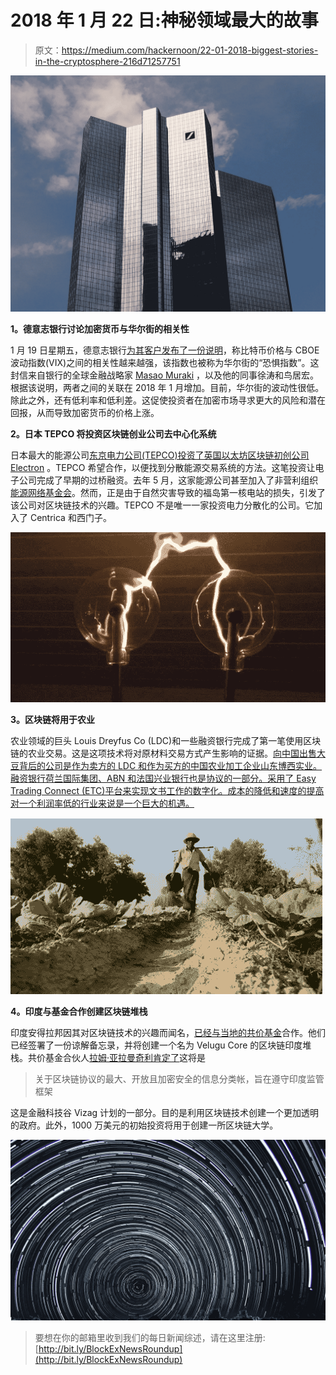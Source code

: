 # 2018 年 1 月 22 日:神秘领域最大的故事

> 原文：<https://medium.com/hackernoon/22-01-2018-biggest-stories-in-the-cryptosphere-216d71257751>

![](img/287f830addbbf4a45ff2ef3fbf73a511.png)

**1。德意志银行讨论加密货币与华尔街的相关性**

1 月 19 日星期五，德意志银行[为其客户发布了一份说明](https://cointelegraph.com/news/deutsche-bank-analysts-low-volatility-on-wall-street-brings-investors-to-crypto)，称比特币价格与 CBOE 波动指数(VIX)之间的相关性越来越强，该指数也被称为华尔街的“恐惧指数”。这封信来自银行的全球金融战略家 [Masao Muraki](http://uk.businessinsider.com/bitcoin-price-wall-street-volatility-index-correlation-deutsche-bank-2018-1?r=US&IR=T) ，以及他的同事徐涛和鸟居宏。根据该说明，两者之间的关联在 2018 年 1 月增加。目前，华尔街的波动性很低。除此之外，还有低利率和低利差。这促使投资者在加密市场寻求更大的风险和潜在回报，从而导致加密货币的价格上涨。

**2。日本 TEPCO 将投资区块链创业公司去中心化系统**

日本最大的能源公司[东京电力公司(TEPCO)投资了英国以太坊区块链初创公司 Electron](https://www.ccn.com/decentralized-future-japans-biggest-energy-giant-invests-ethereum-blockchain-startup/) 。TEPCO 希望合作，以便找到分散能源交易系统的方法。这笔投资让电子公司完成了早期的过桥融资。去年 5 月，这家能源公司甚至加入了非营利组织[能源网络基金会](http://energyweb.org/what-we-do/)。然而，正是由于自然灾害导致的福岛第一核电站的损失，引发了该公司对区块链技术的兴趣。TEPCO 不是唯一一家投资电力分散化的公司。它加入了 Centrica 和西门子。

![](img/7c3f15ae04bf9010cf784dc0b285dd3d.png)

**3。区块链将用于农业**

农业领域的巨头 Louis Dreyfus Co (LDC)和一些融资银行完成了第一笔使用区块链的农业交易。这是这项技术将对原材料交易方式产生影响的证据。[向中国出售大豆背后的公司是作为卖方的 LDC 和作为买方的中国农业加工企业山东博西实业。融资银行荷兰国际集团、ABN 和法国兴业银行也是协议的一部分。采用了 Easy Trading Connect (ETC)平台来实现文书工作的数字化。成本的降低和速度的提高对一个利润率低的行业来说是一个巨大的机遇。](https://uk.reuters.com/article/grains-blockchain/u-s-soy-cargo-to-china-traded-using-blockchain-idUKL8N1PG0VJ)

![](img/c8a0781bbaf207bfcf5d8106312c55f3.png)

**4。印度与基金合作创建区块链堆栈**

印度安得拉邦因其对区块链技术的兴趣而闻名，[已经与当地的共价基金](https://www.coindesk.com/indian-state-partners-fund-launch-blockchain-ecosystem/)合作。他们已经签署了一份谅解备忘录，并将创建一个名为 Velugu Core 的区块链印度堆栈。共价基金合伙人[拉姆·亚拉曼奇利肯定了](https://cointelegraph.com/news/indias-silicon-valley-partners-with-local-fund-to-build-largest-blockchain-ledger)这将是

> 关于区块链协议的最大、开放且加密安全的信息分类帐，旨在遵守印度监管框架

这是金融科技谷 Vizag 计划的一部分。目的是利用区块链技术创建一个更加透明的政府。此外，1000 万美元的初始投资将用于创建一所区块链大学。

![](img/8927a2e8b8af0eddc51383135edcb5f5.png)

> 要想在你的邮箱里收到我们的每日新闻综述，请在这里注册:[http://bit.ly/BlockExNewsRoundup](http://bit.ly/BlockExNewsRoundup)